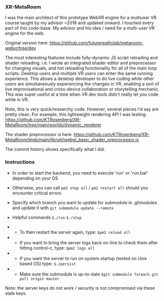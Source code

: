 ### XR-MetaRoom

I was the main architect of this prototype WebXR engine for a multiuser VR course taught by my advisor ~2018 and updated onward. 
I touched every part of this code-base. My advisor and his idea / need for a multi-user VR engine for the web.

Original version here: https://github.com/futurerealitylab/metaroom-webxr/tree/dev

The most interesting features include fully-dynamic JS script reloading and shader reloading.
i.e. I wrote an integrated shader editor and preprocessor for changing visuals, and hot reloading functionality for all of the main loop scripts. Desktop users and multiple VR users can enter the same running experience.
This allows a desktop developer to do live coding while other users are simultaneously experiencing the changes in VR, enabling a sort of live improvisational and cross-device collaboration or storytelling mechanic.
This was super useful at a time when VR dev tools didn't really let you code while in VR.

Note, this is very quick/researchy code. However, several pieces I'd say are pretty clean.
For example, this lightweight rendering API I was testing:
https://github.com/KTRosenberg/XR-MetaRoom/tree/main/worlds/dynamic_renderer

The shader preprocessor is here:
https://github.com/KTRosenberg/XR-MetaRoom/blob/main/lib/util/webgl_basic_shader_preprocessor.js

The commit history shows specifically what I did.

### Instructions

* In order to start the backend, you need to execute 'run' or 'run.bat' depending on your OS
* Otherwise, you can call `pm2 stop all` / `pm2 restart all` should you encounter critical errors
* Specify which branch you want to update for submodule in .gitmodules and update it with
```git submodule update --remote```

* Helpful commands
```$./run```
```$./stop```

* * To then restart the server again, type:
```$pm2 reload all```

* * If you want to bring the server logs back on-line to check them after hitting control-c, type:
```$pm2 logs all```

* * If you want the server to run on system startup (tested on Unix based OS) type:
```$./persist```

* * Make sure the submodule is up-to-date
```$git submodule foreach git pull origin master```

Note: the server keys do not work / security is not compromised via these stale keys.
